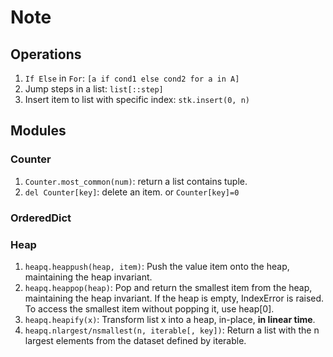 # Note

## Operations

1. `If Else` in `For`: `[a if cond1 else cond2 for a in A]`
2. Jump steps in a list: `list[::step]`
3. Insert item to list with specific index: `stk.insert(0, n)`

## Modules

### Counter

1. `Counter.most_common(num)`: return a list contains tuple.
2. `del Counter[key]`: delete an item. or `Counter[key]=0`

### OrderedDict

### Heap

1. `heapq.heappush(heap, item)`: Push the value item onto the heap, maintaining the heap invariant.
2. `heapq.heappop(heap)`: Pop and return the smallest item from the heap, maintaining the heap invariant. If the heap is empty, IndexError is raised. To access the smallest item without popping it, use heap[0].
3. `heapq.heapify(x)`: Transform list x into a heap, in-place, **in linear time**.
4. `heapq.nlargest/nsmallest(n, iterable[, key])`: Return a list with the n largest elements from the dataset defined by iterable.
